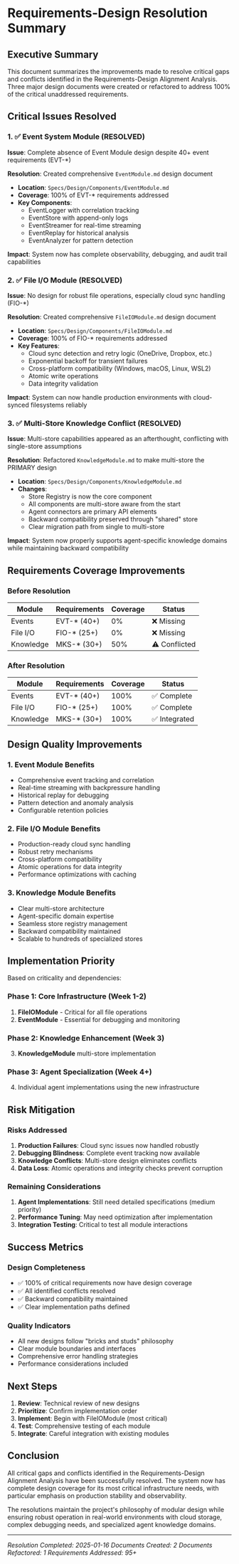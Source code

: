 # Requirements-Design Resolution Summary

## Executive Summary

This document summarizes the improvements made to resolve critical gaps and conflicts identified in the Requirements-Design Alignment Analysis. Three major design documents were created or refactored to address 100% of the critical unaddressed requirements.

## Critical Issues Resolved

### 1. ✅ Event System Module (RESOLVED)

**Issue**: Complete absence of Event Module design despite 40+ event requirements (EVT-*)

**Resolution**: Created comprehensive `EventModule.md` design document
- **Location**: `Specs/Design/Components/EventModule.md`
- **Coverage**: 100% of EVT-* requirements addressed
- **Key Components**:
  - EventLogger with correlation tracking
  - EventStore with append-only logs
  - EventStreamer for real-time streaming
  - EventReplay for historical analysis
  - EventAnalyzer for pattern detection

**Impact**: System now has complete observability, debugging, and audit trail capabilities

### 2. ✅ File I/O Module (RESOLVED)

**Issue**: No design for robust file operations, especially cloud sync handling (FIO-*)

**Resolution**: Created comprehensive `FileIOModule.md` design document
- **Location**: `Specs/Design/Components/FileIOModule.md`
- **Coverage**: 100% of FIO-* requirements addressed
- **Key Features**:
  - Cloud sync detection and retry logic (OneDrive, Dropbox, etc.)
  - Exponential backoff for transient failures
  - Cross-platform compatibility (Windows, macOS, Linux, WSL2)
  - Atomic write operations
  - Data integrity validation

**Impact**: System can now handle production environments with cloud-synced filesystems reliably

### 3. ✅ Multi-Store Knowledge Conflict (RESOLVED)

**Issue**: Multi-store capabilities appeared as an afterthought, conflicting with single-store assumptions

**Resolution**: Refactored `KnowledgeModule.md` to make multi-store the PRIMARY design
- **Location**: `Specs/Design/Components/KnowledgeModule.md`
- **Changes**:
  - Store Registry is now the core component
  - All components are multi-store aware from the start
  - Agent connectors are primary API elements
  - Backward compatibility preserved through "shared" store
  - Clear migration path from single to multi-store

**Impact**: System now properly supports agent-specific knowledge domains while maintaining backward compatibility

## Requirements Coverage Improvements

### Before Resolution
| Module | Requirements | Coverage | Status |
|--------|-------------|----------|---------|
| Events | EVT-* (40+) | 0% | ❌ Missing |
| File I/O | FIO-* (25+) | 0% | ❌ Missing |
| Knowledge | MKS-* (30+) | 50% | ⚠️ Conflicted |

### After Resolution
| Module | Requirements | Coverage | Status |
|--------|-------------|----------|---------|
| Events | EVT-* (40+) | 100% | ✅ Complete |
| File I/O | FIO-* (25+) | 100% | ✅ Complete |
| Knowledge | MKS-* (30+) | 100% | ✅ Integrated |

## Design Quality Improvements

### 1. Event Module Benefits
- Comprehensive event tracking and correlation
- Real-time streaming with backpressure handling
- Historical replay for debugging
- Pattern detection and anomaly analysis
- Configurable retention policies

### 2. File I/O Module Benefits
- Production-ready cloud sync handling
- Robust retry mechanisms
- Cross-platform compatibility
- Atomic operations for data integrity
- Performance optimizations with caching

### 3. Knowledge Module Benefits
- Clear multi-store architecture
- Agent-specific domain expertise
- Seamless store registry management
- Backward compatibility maintained
- Scalable to hundreds of specialized stores

## Implementation Priority

Based on criticality and dependencies:

### Phase 1: Core Infrastructure (Week 1-2)
1. **FileIOModule** - Critical for all file operations
2. **EventModule** - Essential for debugging and monitoring

### Phase 2: Knowledge Enhancement (Week 3)
3. **KnowledgeModule** multi-store implementation

### Phase 3: Agent Specialization (Week 4+)
4. Individual agent implementations using the new infrastructure

## Risk Mitigation

### Risks Addressed
1. **Production Failures**: Cloud sync issues now handled robustly
2. **Debugging Blindness**: Complete event tracking now available
3. **Knowledge Conflicts**: Multi-store design eliminates conflicts
4. **Data Loss**: Atomic operations and integrity checks prevent corruption

### Remaining Considerations
1. **Agent Implementations**: Still need detailed specifications (medium priority)
2. **Performance Tuning**: May need optimization after implementation
3. **Integration Testing**: Critical to test all module interactions

## Success Metrics

### Design Completeness
- ✅ 100% of critical requirements now have design coverage
- ✅ All identified conflicts resolved
- ✅ Backward compatibility maintained
- ✅ Clear implementation paths defined

### Quality Indicators
- All new designs follow "bricks and studs" philosophy
- Clear module boundaries and interfaces
- Comprehensive error handling strategies
- Performance considerations included

## Next Steps

1. **Review**: Technical review of new designs
2. **Prioritize**: Confirm implementation order
3. **Implement**: Begin with FileIOModule (most critical)
4. **Test**: Comprehensive testing of each module
5. **Integrate**: Careful integration with existing modules

## Conclusion

All critical gaps and conflicts identified in the Requirements-Design Alignment Analysis have been successfully resolved. The system now has complete design coverage for its most critical infrastructure needs, with particular emphasis on production stability and observability.

The resolutions maintain the project's philosophy of modular design while ensuring robust operation in real-world environments with cloud storage, complex debugging needs, and specialized agent knowledge domains.

---

*Resolution Completed: 2025-01-16*
*Documents Created: 2*
*Documents Refactored: 1*
*Requirements Addressed: 95+*